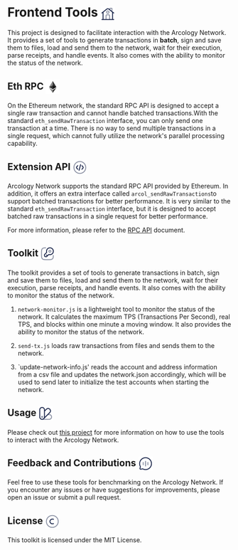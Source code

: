 <h1> Frontend Tools  <img align="center" height="32" src="./img/home.svg">  </h1>

This project is designed to facilitate interaction with the Arcology Network. It provides a set of tools to generate transactions in **batch**, sign and save them to files, load and send them to the network, wait for their execution, parse receipts, and handle events. It also comes with the ability to monitor the status of the network.

<h2> Eth RPC  <img align="center" height="32" src="./img/ethereum.svg">  </h2>

On the Ethereum network, the standard RPC API is designed to accept a single raw transaction and cannot handle batched transactions.With the standard `eth_sendRawTransaction` interface, you can only send one transaction at a time. There is no way to send multiple transactions in a single request, which cannot fully utilize the network's parallel processing capability.

<h2> Extension API  <img align="center" height="32" src="./img/code-circle.svg">  </h2>

Arcology Network supports the standard RPC API provided by Ethereum. In addition, it offers an extra interface called `arcol_sendRawTransactions`to support batched transactions for better performance. It is very similar to the standard `eth_sendRawTransaction` interface, but it is designed to accept batched raw transactions in a single request for better performance. 

For more information, please refer to the [RPC API]() document.

<h2> Toolkit  <img align="center" height="32" src="./img/key.svg">  </h2>

The toolkit provides a set of tools to generate transactions in batch, sign and save them to files, load and send them to the network, wait for their execution, parse receipts, and handle events. It also comes with the ability to monitor the status of the network.

1. `network-monitor.js` is a lightweight tool to monitor the status of the network. It calculates the maximum TPS (Transactions Per Second), real TPS, and blocks within one minute a moving window. It also provides the ability to monitor the status of the network.

2. `send-tx.js` loads raw transactions from files and sends them to the network.
   
3. `update-network-info.js' reads the account and address information from a csv file and updates the network.json accordingly, which will be used to send later to initialize the test accounts when starting the network.

<h2> Usage   <img align="center" height="32" src="./img/palett.svg">  </h2>

Please check out [this project](https://github.com/arcology-network/examples) for more information on how to use the tools to interact with the Arcology Network.

<h2> Feedback and Contributions  <img align="center" height="32" src="./img/chat.svg">  </h2>
Feel free to use these tools for benchmarking on the Arcology Network. If you encounter any issues or have suggestions for improvements, please open an issue or submit a pull request.

<h2> License  <img align="center" height="32" src="./img/copyright.svg">  </h2>
This toolkit is licensed under the MIT License.

